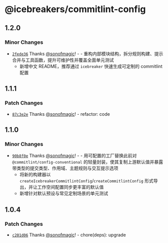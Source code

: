 # @icebreakers/commitlint-config

## 1.2.0

### Minor Changes

- [`2fede36`](https://github.com/sonofmagic/eslint-config/commit/2fede366a29ed990a435c1bd7947504cbcfeda45) Thanks [@sonofmagic](https://github.com/sonofmagic)! - - 重构内部模块结构，拆分规则构建、提示合并与工具函数，提升可维护性并覆盖全面单元测试
  - 新增中文 README，推荐通过 `icebreaker` 快速生成可定制的 commitlint 配置

## 1.1.1

### Patch Changes

- [`87c3e2e`](https://github.com/sonofmagic/eslint-config/commit/87c3e2e9c3f4562e01c22197c6aabc5d853bfd01) Thanks [@sonofmagic](https://github.com/sonofmagic)! - refactor: code

## 1.1.0

### Minor Changes

- [`90b8f0e`](https://github.com/sonofmagic/eslint-config/commit/90b8f0eb9d4f73cc1354a1efed569f5af8163dc0) Thanks [@sonofmagic](https://github.com/sonofmagic)! - - 用可配置的工厂替换此前对 `@commitlint/config-conventional` 的轻量封装，使其复制上游默认值并暴露带类型的提交类型、作用域、主题规则与交互提示选项
  - 将新的构建器以 `createIcebreakerCommitlintConfig`/`createCommitlintConfig` 形式导出，并让工作空间配置同步更丰富的默认值
  - 新增针对默认预设与常见定制场景的单元测试

## 1.0.4

### Patch Changes

- [`c201d06`](https://github.com/sonofmagic/eslint-config/commit/c201d06b9e4d001c083f71c7b3819b61219a106c) Thanks [@sonofmagic](https://github.com/sonofmagic)! - chore(deps): upgrade
